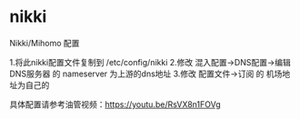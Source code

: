 # nikki
Nikki/Mihomo 配置<br/>

1.将此nikki配置文件复制到 /etc/config/nikki
2.修改 混入配置->DNS配置->编辑DNS服务器 的 nameserver 为上游的dns地址
3.修改 配置文件->订阅 的 机场地址为自己的

具体配置请参考油管视频：https://youtu.be/RsVX8n1FOVg


